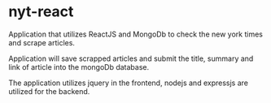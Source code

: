 # nyt-react

Application that utilizes ReactJS and MongoDb to check the new york times and scrape articles.

Application will save scrapped articles and submit the title, summary and link of article into the mongoDb database.

The application utilizes jquery in the frontend, nodejs and expressjs are utilized for the backend.